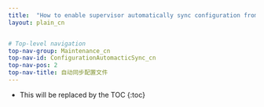 ```yaml
---
title:  "How to enable supervisor automatically sync configuration from Nimbus."
layout: plain_cn


# Top-level navigation
top-nav-group: Maintenance_cn
top-nav-id: ConfigurationAutomacticSync_cn
top-nav-pos: 2
top-nav-title: 自动同步配置文件
---
```


* This will be replaced by the TOC
{:toc}

